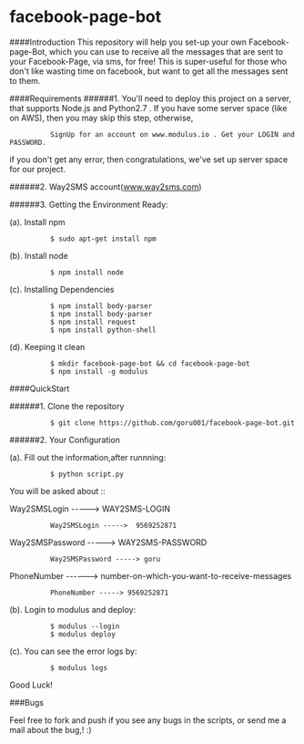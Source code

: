 # facebook-page-bot

####Introduction
This repository will help you set-up your own Facebook-page-Bot, which you can use to receive all the messages that are sent to your Facebook-Page, via sms, for free! This is super-useful for those who don't like wasting time on facebook, but want to get all the messages sent to them.  

####Requirements
######1. You'll need to deploy this project on a server, that supports Node.js and Python2.7 . If you have some server space (like on AWS), then you may skip this step, otherwise, 

              SignUp for an account on www.modulus.io . Get your LOGIN and PASSWORD. 
              
  if you don't get any error, then congratulations, we've set up server space for our project.
  
######2. Way2SMS account(www.way2sms.com)

######3. Getting the Environment Ready:

(a). Install npm
              
              $ sudo apt-get install npm 

(b). Install node
            
              $ npm install node
              
(c). Installing Dependencies
              
              $ npm install body-parser
              $ npm install body-parser
              $ npm install request 
              $ npm install python-shell
              
(d). Keeping it clean

              $ mkdir facebook-page-bot && cd facebook-page-bot
              $ npm install -g modulus

####QuickStart

######1. Clone the repository

              $ git clone https://github.com/goru001/facebook-page-bot.git
              
######2. Your Configuration

(a). Fill out the information,after runnning:
  
              $ python script.py
              
You will be asked about ::
     
Way2SMSLogin -----> WAY2SMS-LOGIN 
     
              Way2SMSLogin ----->  9569252871
              
Way2SMSPassword -----> WAY2SMS-PASSWORD

              Way2SMSPassword -----> goru
              
PhoneNumber ------> number-on-which-you-want-to-receive-messages

              PhoneNumber -----> 9569252871
              
(b). Login to modulus and deploy:

              $ modulus --login
              $ modulus deploy
              
(c). You can see the error logs by:

              $ modulus logs
              
              
Good Luck!

###Bugs

Feel free to fork and push if you see any bugs in the scripts, or send me a mail about the bug,! :)
